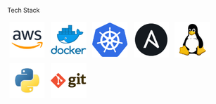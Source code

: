 Tech Stack

<div align="left">
  <img alt="AWS" width="80px" src="https://raw.githubusercontent.com/github/explore/fbceb94436312b6dacde68d122a5b9c7d11f9524/topics/aws/aws.png" style="padding: 5px;">
  <img alt="Docker" width="80px" src="https://raw.githubusercontent.com/github/explore/fbceb94436312b6dacde68d122a5b9c7d11f9524/topics/docker/docker.png" style="padding: 5px;">
  <img alt="Kubernetes" width="80px" src="https://raw.githubusercontent.com/github/explore/fbceb94436312b6dacde68d122a5b9c7d11f9524/topics/kubernetes/kubernetes.png" style="padding: 5px;">
  <img alt="Linux" width="80px" src="https://raw.githubusercontent.com/github/explore/fbceb94436312b6dacde68d122a5b9c7d11f9524/topics/ansible/ansible.png" style="padding: 5px;">
  <img alt="Linux" width="80px" src="https://raw.githubusercontent.com/github/explore/fbceb94436312b6dacde68d122a5b9c7d11f9524/topics/linux/linux.png" style="padding: 5px;">
  <img alt="Python" width="80px" src="https://raw.githubusercontent.com/github/explore/80688e429a7d4ef2fca1e82350fe8e3517d3494d/topics/python/python.png" style="padding: 5px;">
  <img alt="Git" width="80px" src="https://raw.githubusercontent.com/github/explore/fbceb94436312b6dacde68d122a5b9c7d11f9524/topics/git/git.png" style="padding: 5px;">
</div>
